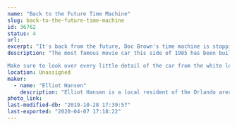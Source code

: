 ```yaml
---
name: "Back to the Future Time Machine"
slug: back-to-the-future-time-machine
id: 36762
status: 4
url: 
excerpt: "It's back from the future, Doc Brown's time machine is stopping by Maker Faire Orlando for guests to check out"
description: "The most famous movie car this side of 1985 has been built by its owner to be as screen accurate as possible. The Delorean DMC-12 based time machine took Elliot a few years of parts collecting and upgrading to get it to its current state, fun fact: it can be transformed into a Back to the Future Part 2 car with simple modification to the fusion reactor. Thankfully it's 2017 so picking up plutonium at the corner 7/11 is convenient other wise we would need to make Mr.Fusion a permanent installation. 

Make sure to look over every little detail of the car from the white lettered wheels to the Flux Capacitor this time machine has been made to be as screen accurate as possible and is always getting small upgrades here and there to bring it even closer."
location: Unassigned
maker:
  - name: "Elliot Hansen"
    description: "Elliot Hansen is a local resident of the Orlando area that has turned his Delores DMC-12 into his all time favorite movie car, Doc Brown's Time Machine. It features many screen accurate details, from the ever popular Flux Capacitor even down to the smallest of details that only a fan of back to the future would notice. He has spent a few years collecting the parts needed for the conversion and spent a few months finally putting it all together in 2016. "
photo_link: 
last-modified-db: "2019-10-28 17:39:57"
last-exported: "2020-04-07 17:18:22"
---
```

